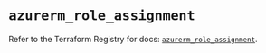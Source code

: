 # `azurerm_role_assignment`

Refer to the Terraform Registry for docs: [`azurerm_role_assignment`](https://registry.terraform.io/providers/hashicorp/azurerm/4.45.0/docs/resources/role_assignment).
